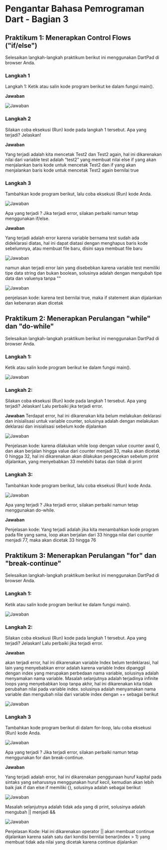 # Pengantar Bahasa Pemrograman Dart - Bagian 3

## Praktikum 1: Menerapkan Control Flows ("if/else")
Selesaikan langkah-langkah praktikum berikut ini menggunakan DartPad di browser Anda.

### Langkah 1

Langkah 1:
Ketik atau salin kode program berikut ke dalam fungsi main().

**Jawaban**

![Jawaban](https://raw.githubusercontent.com/Ziedny28/2141720117-mobile-2023/main/week-03/docs/Images/prak-1-langkah-1.png) 

### Langkah 2

Silakan coba eksekusi (Run) kode pada langkah 1 tersebut. Apa yang terjadi? Jelaskan!

**Jawaban**

Yang terjadi adalah kita mencetak Test2 dan Test2 again, hal ini dikarenakan nilai dari variable test adalah “test2” yang membuat nilai else if yang akan menjalankan baris kode untuk mencetak Test2 dan if yang  akan menjalankan baris kode untuk mencetak Test2 again bernilai true


### Langkah 3

Tambahkan kode program berikut, lalu coba eksekusi (Run) kode Anda.

![Jawaban](https://raw.githubusercontent.com/Ziedny28/2141720117-mobile-2023/main/week-03/docs/Images/prak-1-langkah-3.png) 

Apa yang terjadi ? Jika terjadi error, silakan perbaiki namun tetap menggunakan if/else.

**Jawaban**

Yang terjadi adalah error karena variable bernama test sudah ada dideklarasi diatas, hal ini dapat diatasi dengan menghapus baris kode sebelumnya, atau membuat file baru, disini saya membuat file baru

![Jawaban](https://raw.githubusercontent.com/Ziedny28/2141720117-mobile-2023/main/week-03/docs/Images/prak-1-langkah-3-02.png) 

namun akan terjadi error lain yang disebebkan karena variable test memiliki tipe data string dan bukan boolean, solusinya adalah dengan mengubah tipe data dan valuenya tanpa ""

![Jawaban](https://raw.githubusercontent.com/Ziedny28/2141720117-mobile-2023/main/week-03/docs/Images/prak-1-langkah-3-03.png) 

penjelasan kode: karena test bernilai true, maka if statement akan dijalankan dan kebenaran akan dicetak

## Praktikum 2: Menerapkan Perulangan "while" dan "do-while"

Selesaikan langkah-langkah praktikum berikut ini menggunakan DartPad di browser Anda.

### Langkah 1:
Ketik atau salin kode program berikut ke dalam fungsi main().

![Jawaban](https://raw.githubusercontent.com/Ziedny28/2141720117-mobile-2023/main/week-03/docs/Images/prak-2-langkah-1.png) 

### Langkah 2:
Silakan coba eksekusi (Run) kode pada langkah 1 tersebut. Apa yang terjadi? Jelaskan! Lalu perbaiki jika terjadi error.

**Jawaban**
Terdapat error, hal ini dikarenakan kita belum melakukan deklarasi dan inisialisasi untuk variable counter, solusinya adalah dengan melakukan deklarasi dan inisialisasi sebelum kode dijalankan

![Jawaban](https://raw.githubusercontent.com/Ziedny28/2141720117-mobile-2023/main/week-03/docs/Images/prak-2-langkah-1-02.png) 

Penjelasan kode: karena dilakukan while loop dengan value counter awal 0, dan akan berjalan hingga value dari counter menjadi 33, maka akan dicetak 0 hingga 32, hal ini dikarenakan akan dilakukan pengecekan sebelum print dijalankan, yang menyebabkan 33 melebihi batas dan tidak di print
 

### Langkah 3:
Tambahkan kode program berikut, lalu coba eksekusi (Run) kode Anda.

![Jawaban](https://raw.githubusercontent.com/Ziedny28/2141720117-mobile-2023/main/week-03/docs/Images/prak-2-langkah-3-02.png) 

Apa yang terjadi ? Jika terjadi error, silakan perbaiki namun tetap menggunakan do-while.

**Jawaban**

Penjelasan kode: Yang terjadi adalah jika kita menambahkan kode program pada file yang sama, loop akan berjalan dari 33 hingga nilai dari counter menjadi 77, maka akan dicetak 33 hingga 76

## Praktikum 3: Menerapkan Perulangan "for" dan "break-continue"

Selesaikan langkah-langkah praktikum berikut ini menggunakan DartPad di browser Anda.

### Langkah 1:
Ketik atau salin kode program berikut ke dalam fungsi main().

![Jawaban](https://raw.githubusercontent.com/Ziedny28/2141720117-mobile-2023/main/week-03/docs/Images/prak-3-langkah-1.png) 

### Langkah 2:
Silakan coba eksekusi (Run) kode pada langkah 1 tersebut. Apa yang terjadi? Jelaskan! Lalu perbaiki jika terjadi error.

**Jawaban**

akan terjadi error, hal ini dikarenakan variable Index belum terdeklarasi, hal lain yang menyebabkan error adalah karena variable Index dipanggil dengan index yang merupakan perbedaan nama variable, solusinya adalah menyamakan nama variable. Masalah selanjutnya adalah terjadinya infinite loops yang menyebabkan loop tanpa akhir, hal ini dikarenakan kita tidak perubahan nilai pada variable index. solusinya adalah menyamakan nama variable dan mengubah nilai dari variable index dengan ++ sebagai berikut 

![Jawaban](https://raw.githubusercontent.com/Ziedny28/2141720117-mobile-2023/main/week-03/docs/Images/prak-3-langkah-1-02.png) 


### Langkah 3

Tambahkan kode program berikut di dalam for-loop, lalu coba eksekusi (Run) kode Anda.

![Jawaban](https://raw.githubusercontent.com/Ziedny28/2141720117-mobile-2023/main/week-03/docs/Images/prak-3-langkah-3.png) 

Apa yang terjadi ? Jika terjadi error, silakan perbaiki namun tetap menggunakan for dan break-continue.

**Jawaban**

Yang terjadi adalah error, hal ini dikarenakan penggunaan huruf kapital pada sintaks yang seharusnya menggunakan huruf kecil, kemudian akan lebih baik jiak if dan else if memiliki {}, solusinya adalah sebagai berikut

![Jawaban](https://raw.githubusercontent.com/Ziedny28/2141720117-mobile-2023/main/week-03/docs/Images/prak-3-langkah-3-02.png) 

Masalah selanjutnya adalah tidak ada yang di print, solusinya adalah mengubah || menjadi &&

![Jawaban](https://raw.githubusercontent.com/Ziedny28/2141720117-mobile-2023/main/week-03/docs/Images/prak-3-langkah-3-03.png) 

Penjelasan Kode: Hal ini dikarenakan operator || akan membuat continue dijalankan karena salah satu dari kondisi bernilai benar(index > 1) yang membuat tidak ada nilai yang dicetak karena continue dijalankan

